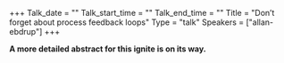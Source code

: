 +++
Talk_date = ""
Talk_start_time = ""
Talk_end_time = ""
Title = "Don’t forget about process feedback loops"
Type = "talk"
Speakers = ["allan-ebdrup"]
+++

**A more detailed abstract for this ignite is on its way.**
